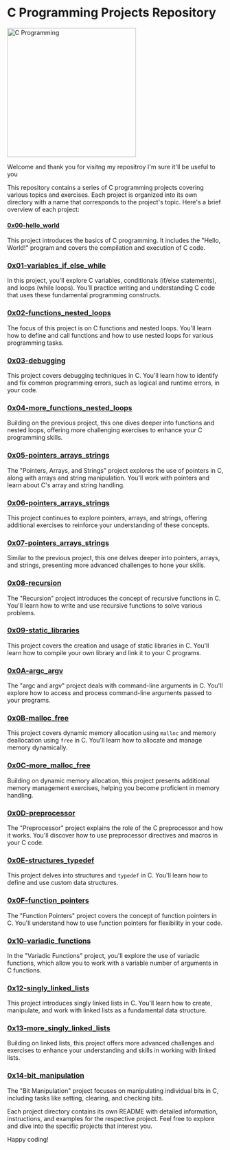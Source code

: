 # C Programming Projects Repository


<img src="https://res.cloudinary.com/practicaldev/image/fetch/s--ABZLfRvT--/c_imagga_scale,f_auto,fl_progressive,h_420,q_auto,w_1000/https://thepracticaldev.s3.amazonaws.com/i/658zy0pc4w7l3x25s79t.jpg" alt="C Programming" width="300">

Welcome and thank you for visitng my repositroy I'm sure it'll be useful to you

This repository contains a series of C programming projects covering various topics and exercises. Each project is organized into its own directory with a name that corresponds to the project's topic. Here's a brief overview of each project:

#### [0x00-hello_world](https://github.com/Sendo-A/alx-low_level_programming/tree/master/0x00-hello_world)

This project introduces the basics of C programming. It includes the "Hello, World!" program and covers the compilation and execution of C code.

### [0x01-variables_if_else_while](https://github.com/Sendo-A/alx-low_level_programming/tree/master/0x01-variables_if_else_while)

In this project, you'll explore C variables, conditionals (if/else statements), and loops (while loops). You'll practice writing and understanding C code that uses these fundamental programming constructs.

### [0x02-functions_nested_loops](https://github.com/Sendo-A/alx-low_level_programming/tree/master/0x02-functions_nested_loops)

The focus of this project is on C functions and nested loops. You'll learn how to define and call functions and how to use nested loops for various programming tasks.

### [0x03-debugging](https://github.com/Sendo-A/alx-low_level_programming/tree/master/0x03-debugging)

This project covers debugging techniques in C. You'll learn how to identify and fix common programming errors, such as logical and runtime errors, in your code.

### [0x04-more_functions_nested_loops](https://github.com/Sendo-A/alx-low_level_programming/tree/master/0x04-more_functions_nested_loops)

Building on the previous project, this one dives deeper into functions and nested loops, offering more challenging exercises to enhance your C programming skills.

### [0x05-pointers_arrays_strings](https://github.com/Sendo-A/alx-low_level_programming/tree/master/0x05-pointers_arrays_strings)

The "Pointers, Arrays, and Strings" project explores the use of pointers in C, along with arrays and string manipulation. You'll work with pointers and learn about C's array and string handling.

### [0x06-pointers_arrays_strings](https://github.com/Sendo-A/alx-low_level_programming/tree/master/0x06-pointers_arrays_strings)

This project continues to explore pointers, arrays, and strings, offering additional exercises to reinforce your understanding of these concepts.

### [0x07-pointers_arrays_strings](https://github.com/Sendo-A/alx-low_level_programming/tree/master/0x07-pointers_arrays_strings)

Similar to the previous project, this one delves deeper into pointers, arrays, and strings, presenting more advanced challenges to hone your skills.

### [0x08-recursion](https://github.com/Sendo-A/alx-low_level_programming/tree/master/0x08-recursion)

The "Recursion" project introduces the concept of recursive functions in C. You'll learn how to write and use recursive functions to solve various problems.

### [0x09-static_libraries](https://github.com/Sendo-A/alx-low_level_programming/tree/master/0x09-static_libraries)

This project covers the creation and usage of static libraries in C. You'll learn how to compile your own library and link it to your C programs.

### [0x0A-argc_argv](https://github.com/Sendo-A/alx-low_level_programming/tree/master/0x0A-argc_argv)

The "argc and argv" project deals with command-line arguments in C. You'll explore how to access and process command-line arguments passed to your programs.

### [0x0B-malloc_free](https://github.com/Sendo-A/alx-low_level_programming/tree/master/0x0B-malloc_free)

This project covers dynamic memory allocation using `malloc` and memory deallocation using `free` in C. You'll learn how to allocate and manage memory dynamically.

### [0x0C-more_malloc_free](https://github.com/Sendo-A/alx-low_level_programming/tree/master/0x0C-more_malloc_free)

Building on dynamic memory allocation, this project presents additional memory management exercises, helping you become proficient in memory handling.

### [0x0D-preprocessor](https://github.com/Sendo-A/alx-low_level_programming/tree/master/0x0D-preprocessor)

The "Preprocessor" project explains the role of the C preprocessor and how it works. You'll discover how to use preprocessor directives and macros in your C code.

### [0x0E-structures_typedef](https://github.com/Sendo-A/alx-low_level_programming/tree/master/0x0E-structures_typedef)

This project delves into structures and `typedef` in C. You'll learn how to define and use custom data structures.

### [0x0F-function_pointers](https://github.com/Sendo-A/alx-low_level_programming/tree/master/0x0F-function_pointers)

The "Function Pointers" project covers the concept of function pointers in C. You'll understand how to use function pointers for flexibility in your code.

### [0x10-variadic_functions](https://github.com/Sendo-A/alx-low_level_programming/tree/master/0x10-variadic_functions)

In the "Variadic Functions" project, you'll explore the use of variadic functions, which allow you to work with a variable number of arguments in C functions.

### [0x12-singly_linked_lists](https://github.com/Sendo-A/alx-low_level_programming/tree/master/0x12-singly_linked_lists)

This project introduces singly linked lists in C. You'll learn how to create, manipulate, and work with linked lists as a fundamental data structure.

### [0x13-more_singly_linked_lists](https://github.com/Sendo-A/alx-low_level_programming/tree/master/0x13-more_singly_linked_lists)

Building on linked lists, this project offers more advanced challenges and exercises to enhance your understanding and skills in working with linked lists.

### [0x14-bit_manipulation](https://github.com/Sendo-A/alx-low_level_programming/tree/master/0x14-bit_manipulation)

The "Bit Manipulation" project focuses on manipulating individual bits in C, including tasks like setting, clearing, and checking bits.

Each project directory contains its own README with detailed information, instructions, and examples for the respective project. Feel free to explore and dive into the specific projects that interest you.

Happy coding!

